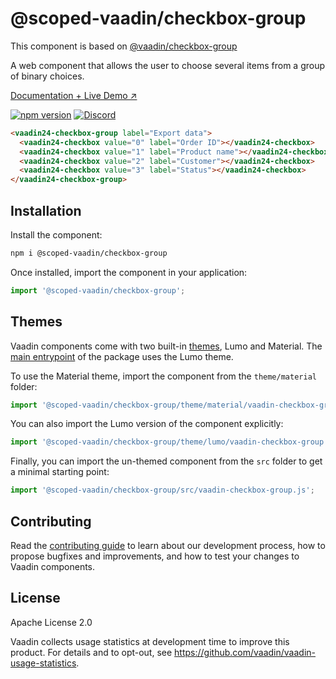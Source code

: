 # @scoped-vaadin/checkbox-group

This component is based on [@vaadin/checkbox-group](https://www.npmjs.com/package/@vaadin/checkbox-group)

A web component that allows the user to choose several items from a group of binary choices.

[Documentation + Live Demo ↗](https://vaadin.com/docs/latest/components/checkbox)

[![npm version](https://badgen.net/npm/v/@scoped-vaadin/checkbox-group)](https://www.npmjs.com/package/@scoped-vaadin/checkbox-group)
[![Discord](https://img.shields.io/discord/732335336448852018?label=discord)](https://discord.gg/PHmkCKC)

```html
<vaadin24-checkbox-group label="Export data">
  <vaadin24-checkbox value="0" label="Order ID"></vaadin24-checkbox>
  <vaadin24-checkbox value="1" label="Product name"></vaadin24-checkbox>
  <vaadin24-checkbox value="2" label="Customer"></vaadin24-checkbox>
  <vaadin24-checkbox value="3" label="Status"></vaadin24-checkbox>
</vaadin24-checkbox-group>
```

## Installation

Install the component:

```sh
npm i @scoped-vaadin/checkbox-group
```

Once installed, import the component in your application:

```js
import '@scoped-vaadin/checkbox-group';
```

## Themes

Vaadin components come with two built-in [themes](https://vaadin.com/docs/latest/styling), Lumo and Material.
The [main entrypoint](https://github.com/vaadin/web-components/blob/main/packages/checkbox-group/vaadin-checkbox-group.js) of the package uses the Lumo theme.

To use the Material theme, import the component from the `theme/material` folder:

```js
import '@scoped-vaadin/checkbox-group/theme/material/vaadin-checkbox-group.js';
```

You can also import the Lumo version of the component explicitly:

```js
import '@scoped-vaadin/checkbox-group/theme/lumo/vaadin-checkbox-group.js';
```

Finally, you can import the un-themed component from the `src` folder to get a minimal starting point:

```js
import '@scoped-vaadin/checkbox-group/src/vaadin-checkbox-group.js';
```

## Contributing

Read the [contributing guide](https://vaadin.com/docs/latest/contributing/overview) to learn about our development process, how to propose bugfixes and improvements, and how to test your changes to Vaadin components.

## License

Apache License 2.0

Vaadin collects usage statistics at development time to improve this product.
For details and to opt-out, see https://github.com/vaadin/vaadin-usage-statistics.
